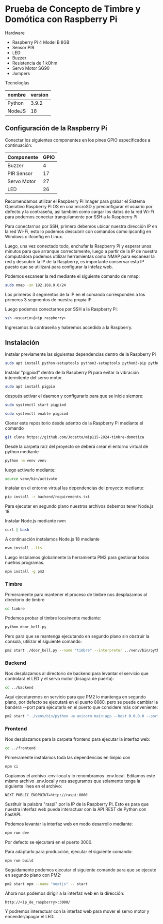 # Prueba de Concepto de Timbre y Domótica con Raspberry Pi

Hardware

- Raspberry Pi 4 Model B 8GB
- Sensor PIR
- LED
- Buzzer
- Resistencia de 1 kOhm
- Servo Motor SG90
- Jumpers

Tecnologías

| nombre | version |
| ------ | ------- |
| Python | 3.9.2   |
| NodeJS | 18      |

## Configuración de la Raspberry Pi

Conectar los siguientes componentes en los pines GPIO especificados a continuación:

| Componente  | GPIO |
| ----------- | ---- |
| Buzzer      | 4    |
| PIR Sensor  | 17   |
| Servo Motor | 27   |
| LED         | 26   |

Recomendamos utilizar el Raspberry Pi Imager para grabar el Sistema Operativo Raspberry Pi OS en una microSD y preconfigurar el usuario por defecto y la contraseña, así también como cargar los datos de la red Wi-Fi para podernos conectar tranquilamente por SSH a la Raspberry Pi.

Para conectarnos por SSH, primero debemos ubicar nuestra dirección IP en la red Wi-Fi, esto lo podemos descubrir
con comandos como ipconfig en Windows o ifconfig en Linux.

Luego, una vez conectado todo, enchufar la Raspberry Pi
y esperar unos minutos para que arranque correctamente,
luego a partir de la IP de nuestra computadora podemos utilizar herramientas como NMAP para escanear la red
y descubrir la IP de la Raspberry, es importante conservar esta IP puesto que se utilizará para configurar la intefaz
web.

Podemos escanear la red mediante el siguiente comando de nmap:

```bash
sudo nmap -sn 192.168.0.0/24
```

Los primeros 3 segmentos de la IP en el comando corresponden a los primeros 3 segmentos de nuestra propia IP.

Luego podemos conectarnos por SSH a la Raspberry Pi:

```bash
ssh <usuario>@<ip_raspberry>
```

Ingresamos la contraseña y habremos accedido a la Raspberry.

## Instalación

Instalar previamente las siguientes dependencias dentro de
la Raspberry Pi

```bash
sudo apt install python-setuptools python3-setuptools python3-pip python3-venv
```

Instalar "pigpiod" dentro de la Raspberry Pi para evitar
la vibración intermitente del servo motor.

```bash
sudo apt install pigpio
```

después activar el daemon y configurarlo para que se inicie siempre:

```bash
sudo systemctl start pigpiod
```

```bash
sudo systemctl enable pigpiod
```

Clonar este repositorio desde adentro de la Raspberry Pi
mediante el comando

```bash
git clone https://github.com/Jocetto/mip115-2024-timbre-domotica
```

Desde la carpeta raíz del proyecto se deberá crear el entorno
virtual de python mediante

```bash
python -m venv venv
```

luego activarlo mediante:

```bash
source venv/bin/activate
```

instalar en el entorno virtual las dependencias del proyecto mediante:

```bash
pip install -r backend/requirements.txt
```

Para ejecutar en segundo plano nuestros archivos debemos tener Node.js 18

Instalar Node.js mediante nvm

```bash
curl | bash
```

A continuación instalamos Node.js 18 mediante

```bash
nvm install --lts
```

Luego instalamos globalmente la herramienta PM2 para gestionar todos nuetros programas.

```bash
npm install -g pm2
```

### Timbre

Primeramente para mantener el proceso de timbre nos desplazamos al directorio de timbre

```bash
cd timbre
```

Podemos probar el timbre localmente mediante:

```bash
python door_bell.py
```

Pero para que se mantenga ejecutando en segundo plano sin obstruir la consola, utilizar el siguiente comando:

```bash
pm2 start ./door_bell.py --name "timbre" --interpreter ../venv/bin/python
```

### Backend

Nos desplazamos al directorio de backend para levantar el servicio que controlará el LED y el servo motor (bisagra de puerta):

```bash
cd ../backend
```

Aquí ejecutaremos en servicio para que PM2 lo mantenga en segundo plano, por defecto se ejecutará en el puerto 8080, pero se puede cambiar la bandera --port para ejecutarlo en el puerto que considere más conveniente:

```bash
pm2 start "../venv/bin/python -m uvicorn main:app --host 0.0.0.0 --port 8080 --reload" --name "aPi"
```

### Frontend

Nos desplazamos para la carpeta frontend para ejecutar la interfaz web:

```bash
cd ../frontend
```

Primeramente instalamos toda las dependencias en limpio con

```bash
npm ci
```

Copiamos el archivo .env-local y lo renombramos .env.local.
Editamos este mismo archivo .env.local y nos aseguramos que solamente tenga
la siguiente línea en el archivo:

```
NEXT_PUBLIC_ENDPOINT=http://raspi:8080
```

Sustituir la palabra "raspi" por la IP de la Raspberry Pi. Esto es para que nuestra interfaz
web pueda interactuar con la API REST de Python con FastAPI.

Podemos levantar la interfaz web en modo desarrollo mediante:

```bash
npm run dev
```

Por defecto se ejecutará en el puerto 3000.

Para adaptarlo para producción, ejecutar el siguiente comando:

```bash
npm run build
```

Seguidamente podemos ejecutar el siguiente comando para que se ejecute en segundo plano con PM2:

```bash
pm2 start npm --name "nextjs" -- start
```

Ahora nos podemos dirigir a la interfaz web en la dirección:

```
http://<ip_de_raspberry>:3000/
```

Y podremos interactuar con la interfaz web para mover el servo motor y encender/apagar el LED.
